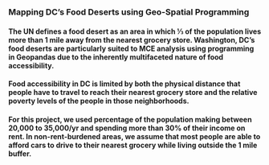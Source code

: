 ### Mapping DC’s Food Deserts using Geo-Spatial Programming


#### The UN defines a food desert as an area in which ⅓ of the population lives more than 1 mile away from the nearest grocery store. Washington, DC’s food deserts are particularly suited to MCE analysis using programming in Geopandas due to the inherently multifaceted nature of food accessibility.

#### Food accessibility in DC is limited by both the physical distance that people have to travel to reach their nearest grocery store and the relative poverty levels of the people in those neighborhoods.

#### For this project, we used percentage of the population making between 20,000 to 35,000/yr and spending more than 30% of their income on rent. In non-rent-burdened areas, we assume that most people are able to afford cars to drive to their nearest grocery while living outside the 1 mile buffer.

